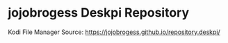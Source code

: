 # jojobrogess Deskpi Repository

Kodi File Manager Source:
https://jojobrogess.github.io/repository.deskpi/
